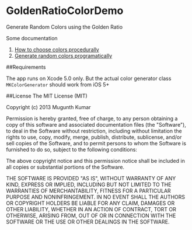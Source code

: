 GoldenRatioColorDemo
====================

Generate Random Colors using the Golden Ratio

Some documentation

1. [How to choose colors procedurally](http://devmag.org.za/2012/07/29/how-to-choose-colours-procedurally-algorithms/)
2. [Generate random colors programatically](http://martin.ankerl.com/2009/12/09/how-to-create-random-colors-programmatically/)

##Requirements

The app runs on Xcode 5.0 only. But the actual color generator class ``MKColorGenerator`` should work from iOS 5+

##License
The MIT License (MIT)

Copyright (c) 2013 Mugunth Kumar

Permission is hereby granted, free of charge, to any person obtaining a copy of
this software and associated documentation files (the "Software"), to deal in
the Software without restriction, including without limitation the rights to
use, copy, modify, merge, publish, distribute, sublicense, and/or sell copies of
the Software, and to permit persons to whom the Software is furnished to do so,
subject to the following conditions:

The above copyright notice and this permission notice shall be included in all
copies or substantial portions of the Software.

THE SOFTWARE IS PROVIDED "AS IS", WITHOUT WARRANTY OF ANY KIND, EXPRESS OR
IMPLIED, INCLUDING BUT NOT LIMITED TO THE WARRANTIES OF MERCHANTABILITY, FITNESS
FOR A PARTICULAR PURPOSE AND NONINFRINGEMENT. IN NO EVENT SHALL THE AUTHORS OR
COPYRIGHT HOLDERS BE LIABLE FOR ANY CLAIM, DAMAGES OR OTHER LIABILITY, WHETHER
IN AN ACTION OF CONTRACT, TORT OR OTHERWISE, ARISING FROM, OUT OF OR IN
CONNECTION WITH THE SOFTWARE OR THE USE OR OTHER DEALINGS IN THE SOFTWARE.